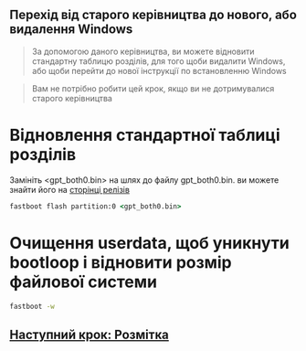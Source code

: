 ## Перехід від старого керівництва до нового, або видалення Windows
> За допомогою даного керівництва, ви можете відновити стандартну таблицю розділів, для того щоби видалити Windows, або щоби перейти до нової інструкції по встановленню Windows

> Вам не потрібно робити цей крок, якщо ви не дотримувалися старого керівництва
> 
# Відновлення стандартної таблиці розділів

Замініть <gpt_both0.bin> на шлях до файлу gpt_both0.bin. ви можете знайти його на [сторінці релізів](../../../../releases/tag/binaries)

```cmd
fastboot flash partition:0 <gpt_both0.bin>
````

# Очищення userdata, щоб уникнути bootloop і відновити розмір файлової системи
```cmd
fastboot -w
````

## [Наступний крок: Розмітка](/guide/Ukrainian/1-partition-uk.md)
